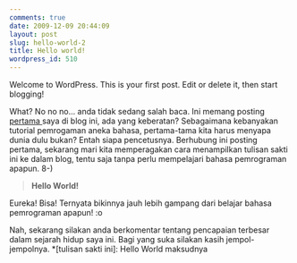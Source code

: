 ```yaml
---
comments: true
date: 2009-12-09 20:44:09
layout: post
slug: hello-world-2
title: Hello world!
wordpress_id: 510
---
```


Welcome to WordPress. This is your first post. Edit or delete it, then start blogging!



What? No no no... anda tidak sedang salah baca. Ini memang posting [pertama ](http://budiono.net/2010/01/07/hello-world/)saya di blog ini, ada yang keberatan? Sebagaimana kebanyakan tutorial pemrogaman aneka bahasa, pertama-tama kita harus menyapa dunia dulu bukan? Entah siapa pencetusnya. Berhubung ini posting pertama, sekarang mari kita memperagakan cara menampilkan tulisan sakti ini ke dalam blog, tentu saja tanpa perlu mempelajari bahasa pemrograman apapun. 8-)


> **Hello World!**


Eureka! Bisa! Ternyata bikinnya jauh lebih gampang dari belajar bahasa pemrograman apapun! :o

Nah, sekarang silakan anda berkomentar tentang pencapaian terbesar dalam sejarah hidup saya ini. Bagi yang suka silakan kasih jempol-jempolnya.
  *[tulisan sakti ini]: Hello World maksudnya
